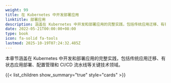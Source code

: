 ```yaml
---
weight: 99
title: 在 Kubernetes 中开发部署应用
linktitle: 部署应用
description: 涵盖在 Kubernetes 中开发和部署应用的完整实践，包括传统应用迁移、有状态应用部署、配置管理和 CI/CD 流水线等关键技术领域。
date: 2022-05-21T00:00:00+08:00
type: book
icon: fa-solid fa-tools
lastmod: 2025-10-19T07:24:32.485Z
---
```


本章节涵盖在 Kubernetes 中开发和部署应用的完整实践，包括传统应用迁移、有状态应用部署、配置管理和 CI/CD 流水线等关键技术领域。

{{< list_children show_summary="true" style="cards"  >}}
